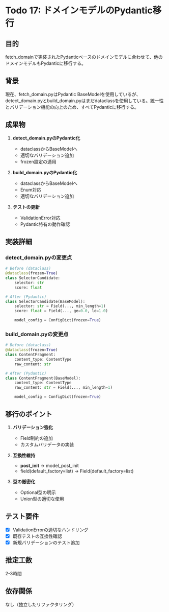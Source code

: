 # Todo 17: ドメインモデルのPydantic移行

## 目的

fetch_domainで実装されたPydanticベースのドメインモデルに合わせて、他のドメインモデルもPydanticに移行する。

## 背景

現在、fetch_domain.pyはPydantic BaseModelを使用しているが、detect_domain.pyとbuild_domain.pyはまだdataclassを使用している。統一性とバリデーション機能の向上のため、すべてPydanticに移行する。

## 成果物

1. **detect_domain.pyのPydantic化**
   - dataclassからBaseModelへ
   - 適切なバリデーション追加
   - frozen設定の適用

2. **build_domain.pyのPydantic化**
   - dataclassからBaseModelへ
   - Enum対応
   - 適切なバリデーション追加

3. **テストの更新**
   - ValidationError対応
   - Pydantic特有の動作確認

## 実装詳細

### detect_domain.pyの変更点

```python
# Before (dataclass)
@dataclass(frozen=True)
class SelectorCandidate:
    selector: str
    score: float

# After (Pydantic)
class SelectorCandidate(BaseModel):
    selector: str = Field(..., min_length=1)
    score: float = Field(..., ge=0.0, le=1.0)

    model_config = ConfigDict(frozen=True)
```

### build_domain.pyの変更点

```python
# Before (dataclass)
@dataclass(frozen=True)
class ContentFragment:
    content_type: ContentType
    raw_content: str

# After (Pydantic)
class ContentFragment(BaseModel):
    content_type: ContentType
    raw_content: str = Field(..., min_length=1)

    model_config = ConfigDict(frozen=True)
```

## 移行のポイント

1. **バリデーション強化**
   - Field制約の追加
   - カスタムバリデータの実装

2. **互換性維持**
   - __post_init__ → model_post_init
   - field(default_factory=list) → Field(default_factory=list)

3. **型の厳密化**
   - Optional型の明示
   - Union型の適切な使用

## テスト要件

- [x] ValidationErrorの適切なハンドリング
- [x] 既存テストの互換性確認
- [x] 新規バリデーションのテスト追加

## 推定工数

2-3時間

## 依存関係

なし（独立したリファクタリング）
